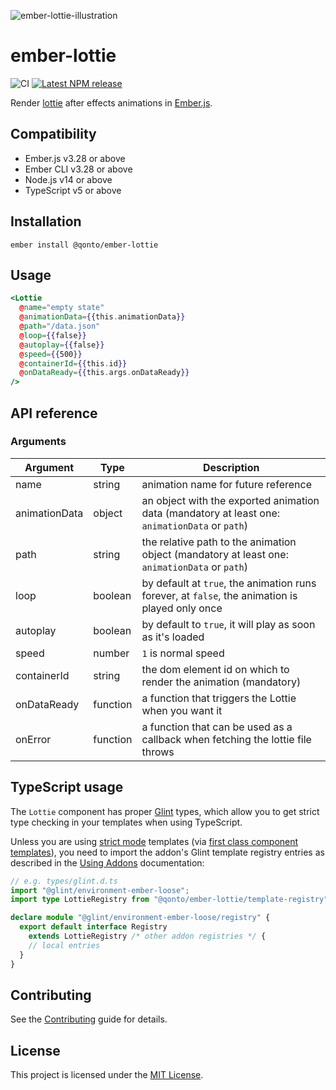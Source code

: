 ![ember-lottie-illustration](https://user-images.githubusercontent.com/15218861/189691066-5fe5bb92-2451-4772-b3e6-978ac207bec2.svg)

# ember-lottie

![CI](https://github.com/qonto/ember-lottie/workflows/CI/badge.svg)
[![Latest NPM release][npm-badge]][npm-badge-url]

[npm-badge]: https://img.shields.io/npm/v/@qonto/ember-lottie.svg
[npm-badge-url]: https://www.npmjs.com/package/@qonto/ember-lottie

Render [lottie](https://github.com/airbnb/lottie-web) after effects animations in [Ember.js](https://emberjs.com).

## Compatibility

- Ember.js v3.28 or above
- Ember CLI v3.28 or above
- Node.js v14 or above
- TypeScript v5 or above

## Installation

```
ember install @qonto/ember-lottie
```

## Usage

```hbs
<Lottie
  @name="empty state"
  @animationData={{this.animationData}}
  @path="/data.json"
  @loop={{false}}
  @autoplay={{false}}
  @speed={{500}}
  @containerId={{this.id}}
  @onDataReady={{this.args.onDataReady}}
/>
```

## API reference

### Arguments

| Argument      | Type     | Description                                                                                     |
| ------------- | -------- | ----------------------------------------------------------------------------------------------- |
| name          | string   | animation name for future reference                                                             |
| animationData | object   | an object with the exported animation data (mandatory at least one: `animationData` or `path`)  |
| path          | string   | the relative path to the animation object (mandatory at least one: `animationData` or `path`)   |
| loop          | boolean  | by default at `true`, the animation runs forever, at `false`, the animation is played only once |
| autoplay      | boolean  | by default to `true`, it will play as soon as it's loaded                                       |
| speed         | number   | `1` is normal speed                                                                             |
| containerId   | string   | the dom element id on which to render the animation (mandatory)                                 |
| onDataReady   | function | a function that triggers the Lottie when you want it                                            |
| onError       | function | a function that can be used as a callback when fetching the lottie file throws                  |

## TypeScript usage

The `Lottie` component has proper [Glint](https://github.com/typed-ember/glint) types, which allow you to get strict type checking in your templates when using TypeScript.

Unless you are using [strict mode](http://emberjs.github.io/rfcs/0496-handlebars-strict-mode.html) templates (via [first class component templates](http://emberjs.github.io/rfcs/0779-first-class-component-templates.html)),
you need to import the addon's Glint template registry entries as described in the [Using Addons](https://typed-ember.gitbook.io/glint/using-glint/ember/using-addons#using-glint-enabled-addons) documentation:

```ts
// e.g. types/glint.d.ts
import "@glint/environment-ember-loose";
import type LottieRegistry from "@qonto/ember-lottie/template-registry";

declare module "@glint/environment-ember-loose/registry" {
  export default interface Registry
    extends LottieRegistry /* other addon registries */ {
    // local entries
  }
}
```

## Contributing

See the [Contributing](CONTRIBUTING.md) guide for details.

## License

This project is licensed under the [MIT License](LICENSE.md).
